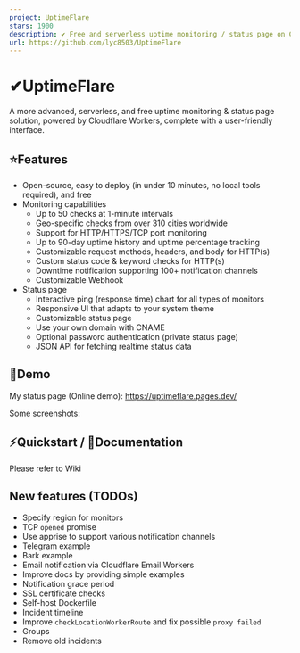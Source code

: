 ```yaml
---
project: UptimeFlare
stars: 1900
description: ✔ Free and serverless uptime monitoring / status page on Cloudflare Workers, with Geo-specific checks
url: https://github.com/lyc8503/UptimeFlare
---
```


✔UptimeFlare
============

A more advanced, serverless, and free uptime monitoring & status page solution, powered by Cloudflare Workers, complete with a user-friendly interface.

⭐Features
---------

-   Open-source, easy to deploy (in under 10 minutes, no local tools required), and free
-   Monitoring capabilities
    -   Up to 50 checks at 1-minute intervals
    -   Geo-specific checks from over 310 cities worldwide
    -   Support for HTTP/HTTPS/TCP port monitoring
    -   Up to 90-day uptime history and uptime percentage tracking
    -   Customizable request methods, headers, and body for HTTP(s)
    -   Custom status code & keyword checks for HTTP(s)
    -   Downtime notification supporting 100+ notification channels
    -   Customizable Webhook
-   Status page
    -   Interactive ping (response time) chart for all types of monitors
    -   Responsive UI that adapts to your system theme
    -   Customizable status page
    -   Use your own domain with CNAME
    -   Optional password authentication (private status page)
    -   JSON API for fetching realtime status data

👀Demo
------

My status page (Online demo): https://uptimeflare.pages.dev/

Some screenshots:

⚡Quickstart / 📄Documentation
-----------------------------

Please refer to Wiki

New features (TODOs)
--------------------

-   Specify region for monitors
-   TCP `opened` promise
-   Use apprise to support various notification channels
-   Telegram example
-   Bark example
-   Email notification via Cloudflare Email Workers
-   Improve docs by providing simple examples
-   Notification grace period
-   SSL certificate checks
-   Self-host Dockerfile
-   Incident timeline
-   Improve `checkLocationWorkerRoute` and fix possible `proxy failed`
-   Groups
-   Remove old incidents
